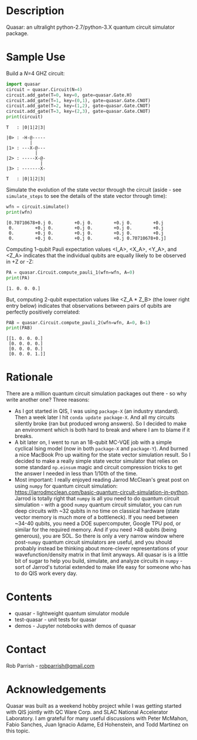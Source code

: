 # Description

Quasar: an ultralight python-2.7/python-3.X quantum  circuit simulator package.

# Sample Use

Build a *N*=4 GHZ circuit:
```python
import quasar
circuit = quasar.Circuit(N=4)
circuit.add_gate(T=0, key=0, gate=quasar.Gate.H)
circuit.add_gate(T=1, key=(0,1), gate=quasar.Gate.CNOT)
circuit.add_gate(T=2, key=(1,2), gate=quasar.Gate.CNOT)
circuit.add_gate(T=3, key=(2,3), gate=quasar.Gate.CNOT)
print(circuit)
```
```text
T   : |0|1|2|3|
               
|0> : -H-@-----
         |     
|1> : ---X-@---
           |   
|2> : -----X-@-
             | 
|3> : -------X-

T   : |0|1|2|3|
```
Simulate the evolution of the state vector through the circuit (aside - see `simulate_steps` to see the details of the state vector through time):
```python
wfn = circuit.simulate()
print(wfn)
```
```text
[0.70710678+0.j 0.        +0.j 0.        +0.j 0.        +0.j
 0.        +0.j 0.        +0.j 0.        +0.j 0.        +0.j
 0.        +0.j 0.        +0.j 0.        +0.j 0.        +0.j
 0.        +0.j 0.        +0.j 0.        +0.j 0.70710678+0.j]
```
Computing 1-qubit Pauli expectation values <I_A>, <X_A>, <Y_A>, and <Z_A> indicates that the individual qubits are equally likely to be observed in +Z or -Z: 
```python
PA = quasar.Circuit.compute_pauli_1(wfn=wfn, A=0)
print(PA)
```
```text
[1. 0. 0. 0.]
```
But, computing 2-qubit expectation values like <Z_A * Z_B> (the lower right entry below) indicates that observations between pairs of qubits are perfectly positively correlated:
```python
PAB = quasar.Circuit.compute_pauli_2(wfn=wfn, A=0, B=1)
print(PAB)
```
```text
[[1. 0. 0. 0.]
 [0. 0. 0. 0.]
 [0. 0. 0. 0.]
 [0. 0. 0. 1.]]
```

# Rationale

There are a million quantum circuit simulation packages out there - so why
write another one? Three reasons:

 * As I got started in QIS, I was using `package-X` (an industry standard).
Then a week later I hit `conda update package-X`. And all my circuits
silently broke (ran but produced wrong answers). So I decided to make an
environment which is both hard to break and where I am to blame if it breaks.
 * A bit later on, I went to run an 18-qubit MC-VQE job with a simple cyclical
Ising model (now in both `package-X` and `package-Y`). And burned a nice
MacBook Pro up waiting for the state vector simulation result. So I decided to
make a really simple state vector simulator that relies on some standard
`np.einsum` magic and  circuit compression tricks to get the answer I needed in
less than 1/10th of the time.
 * Most important: I really enjoyed reading Jarrod McClean's great post on
using `numpy` for quantum circuit simulation:
https://jarrodmcclean.com/basic-quantum-circuit-simulation-in-python.  Jarrod
is totally right that `numpy` is all you need to do quantum circuit simulation - with a good `numpy` quantum circuit simulator, you can run deep circuits with
~32 qubits in no time on classical hardware (state vector memory is much more
of a bottleneck). If you need between ~34-40 qubits, you need a DOE
supercomputer, Google TPU pod, or similar for the required memory. And if you
need >48 qubits (being generous), you are SOL. So there is only a very narrow
window where post-`numpy` quantum circuit simulators are useful, and you should
probably instead be thinking about more-clever representations of your
wavefunction/density matrix in that limit anyways. All quasar is is a little
bit of sugar to help you build, simulate, and analyze circuits in `numpy` -
sort of Jarrod's tutorial extended to make life easy for someone who has to do
QIS work every day.

# Contents

* quasar - lightweight quantum simulator module
* test-quasar - unit tests for quasar
* demos - Jupyter notebooks with demos of quasar

# Contact

Rob Parrish - robparrish@gmail.com

# Acknowledgements

Quasar was built as a weekend hobby project while I was getting started with QIS jointly with QC Ware Corp. and SLAC National Accelerator Laboratory. I am grateful for many useful discussions with Peter McMahon, Fabio Sanches, Juan Ignacio Adame, Ed Hohenstein, and Todd Martinez on this topic.
